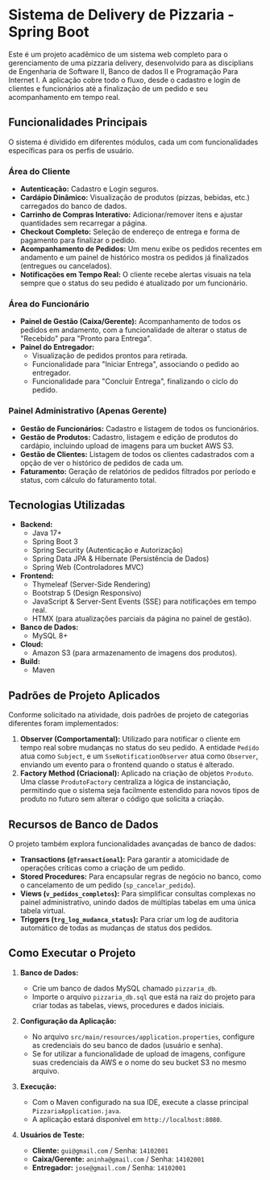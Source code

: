# Sistema de Delivery de Pizzaria - Spring Boot

Este é um projeto acadêmico de um sistema web completo para o gerenciamento de uma pizzaria delivery, desenvolvido para as disciplians de Engenharia de Software II, Banco de dados II e Programação Para Internet I. A aplicação cobre todo o fluxo, desde o cadastro e login de clientes e funcionários até a finalização de um pedido e seu acompanhamento em tempo real.


## Funcionalidades Principais

O sistema é dividido em diferentes módulos, cada um com funcionalidades específicas para os perfis de usuário.

### Área do Cliente
* **Autenticação:** Cadastro e Login seguros.
* **Cardápio Dinâmico:** Visualização de produtos (pizzas, bebidas, etc.) carregados do banco de dados.
* **Carrinho de Compras Interativo:** Adicionar/remover itens e ajustar quantidades sem recarregar a página.
* **Checkout Completo:** Seleção de endereço de entrega e forma de pagamento para finalizar o pedido.
* **Acompanhamento de Pedidos:** Um menu exibe os pedidos recentes em andamento e um painel de histórico mostra os pedidos já finalizados (entregues ou cancelados).
* **Notificações em Tempo Real:** O cliente recebe alertas visuais na tela sempre que o status do seu pedido é atualizado por um funcionário.

### Área do Funcionário
* **Painel de Gestão (Caixa/Gerente):** Acompanhamento de todos os pedidos em andamento, com a funcionalidade de alterar o status de "Recebido" para "Pronto para Entrega".
* **Painel do Entregador:**
    * Visualização de pedidos prontos para retirada.
    * Funcionalidade para "Iniciar Entrega", associando o pedido ao entregador.
    * Funcionalidade para "Concluir Entrega", finalizando o ciclo do pedido.

### Painel Administrativo (Apenas Gerente)
* **Gestão de Funcionários:** Cadastro e listagem de todos os funcionários.
* **Gestão de Produtos:** Cadastro, listagem e edição de produtos do cardápio, incluindo upload de imagens para um bucket AWS S3.
* **Gestão de Clientes:** Listagem de todos os clientes cadastrados com a opção de ver o histórico de pedidos de cada um.
* **Faturamento:** Geração de relatórios de pedidos filtrados por período e status, com cálculo do faturamento total.

## Tecnologias Utilizadas

* **Backend:**
    * Java 17+
    * Spring Boot 3
    * Spring Security (Autenticação e Autorização)
    * Spring Data JPA & Hibernate (Persistência de Dados)
    * Spring Web (Controladores MVC)
* **Frontend:**
    * Thymeleaf (Server-Side Rendering)
    * Bootstrap 5 (Design Responsivo)
    * JavaScript & Server-Sent Events (SSE) para notificações em tempo real.
    * HTMX (para atualizações parciais da página no painel de gestão).
* **Banco de Dados:**
    * MySQL 8+
* **Cloud:**
    * Amazon S3 (para armazenamento de imagens dos produtos).
* **Build:**
    * Maven

## Padrões de Projeto Aplicados

Conforme solicitado na atividade, dois padrões de projeto de categorias diferentes foram implementados:

1.  **Observer (Comportamental):** Utilizado para notificar o cliente em tempo real sobre mudanças no status do seu pedido. A entidade `Pedido` atua como `Subject`, e um `SseNotificationObserver` atua como `Observer`, enviando um evento para o frontend quando o status é alterado.
2.  **Factory Method (Criacional):** Aplicado na criação de objetos `Produto`. Uma classe `ProdutoFactory` centraliza a lógica de instanciação, permitindo que o sistema seja facilmente estendido para novos tipos de produto no futuro sem alterar o código que solicita a criação.

## Recursos de Banco de Dados

O projeto também explora funcionalidades avançadas de banco de dados:

* **Transactions (`@Transactional`):** Para garantir a atomicidade de operações críticas como a criação de um pedido.
* **Stored Procedures:** Para encapsular regras de negócio no banco, como o cancelamento de um pedido (`sp_cancelar_pedido`).
* **Views (`v_pedidos_completos`):** Para simplificar consultas complexas no painel administrativo, unindo dados de múltiplas tabelas em uma única tabela virtual.
* **Triggers (`trg_log_mudanca_status`):** Para criar um log de auditoria automático de todas as mudanças de status dos pedidos.

## Como Executar o Projeto

1.  **Banco de Dados:**
    * Crie um banco de dados MySQL chamado `pizzaria_db`.
    * Importe o arquivo `pizzaria_db.sql` que está na raiz do projeto para criar todas as tabelas, views, procedures e dados iniciais.

2.  **Configuração da Aplicação:**
    * No arquivo `src/main/resources/application.properties`, configure as credenciais do seu banco de dados (usuário e senha).
    * Se for utilizar a funcionalidade de upload de imagens, configure suas credenciais da AWS e o nome do seu bucket S3 no mesmo arquivo.

3.  **Execução:**
    * Com o Maven configurado na sua IDE, execute a classe principal `PizzariaApplication.java`.
    * A aplicação estará disponível em `http://localhost:8080`.

4.  **Usuários de Teste:**
    * **Cliente:** `gui@gmail.com` / Senha: `14102001`
    * **Caixa/Gerente:** `aninha@gmail.com` / Senha: `14102001`
    * **Entregador:** `jose@gmail.com` / Senha: `14102001`
